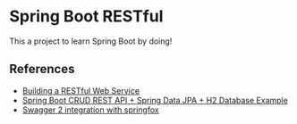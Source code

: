 # Spring Boot RESTful

This a project to learn Spring Boot by doing!

## References

- [Building a RESTful Web Service](https://spring.io/guides/gs/rest-service/)
- [Spring Boot CRUD REST API + Spring Data JPA + H2 Database Example](https://www.javaguides.net/2019/08/spring-boot-crud-rest-api-spring-data-jpa-h2-database-example.html)
- [Swagger 2 integration with springfox](https://www.baeldung.com/swagger-2-documentation-for-spring-rest-api)
